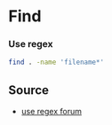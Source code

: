 # Find


### Use regex

```sh
find . -name 'filename*' 
```

## Source

- [use regex forum](https://stackoverflow.com/a/6845194/18004491) 
